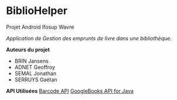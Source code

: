 # BiblioHelper
Projet Android Ifosup Wavre

*Application de Gestion des emprunts de livre dans une bibliothèque.*

**Auteurs du projet**
* BRIN Jansens
* ADNET Geoffroy
* SEMAL Jonathan
* SERRUYS Gaëtan

**API Utilisées**
[Barcode API](https://developers.google.com/vision/barcodes-overview)
[GoogleBooks API for Java](https://developers.google.com/api-client-library/java/apis/books/v1)